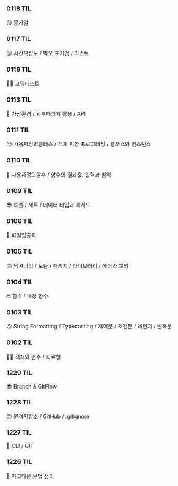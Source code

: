 ### 0118 TIL
😏 문자열

### 0117 TIL
😕 시간복잡도 / 빅오 표기법 / 리스트

### 0116 TIL
😶‍🌫️ 코딩테스트

### 0113 TIL
🧐 가상환경 / 외부패키지 활용 / API

### 0111 TIL
😏 사용자정의클래스 / 객체 지향 프로그래밍 / 클래스와 인스턴스

### 0110 TIL
🫠 사용자정의함수 / 함수의 결과값, 입력과 범위

### 0109 TIL
😎 튜플 / 세트 / 데이터 타입과 메서드

### 0106 TIL
🥲 파일입출력

### 0105 TIL
🙃 딕셔너리 / 모듈 / 패키지 / 라이브러리 / 에러와 예외

### 0104 TIL
🤓 함수 / 내장 함수

### 0103 TIL
😗 String Formatting / Typecasting / 제어문 / 조건문 / 레인지 / 반복문

### 0102 TIL
😶‍🌫️ 객체와 변수 / 자료형

### 1229 TIL
😎 Branch & GitFlow

### 1228 TIL
🙃 원격저장소 / GitHub / .gitignore

### 1227 TIL
🧐 CLI / GIT

### 1226 TIL
🥸 마크다운 문법 정리